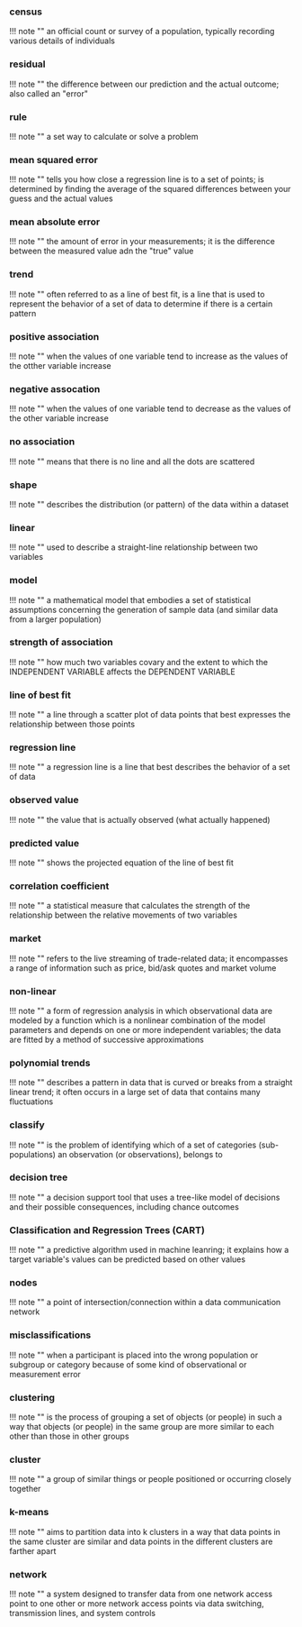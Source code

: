 ### census

!!! note ""
    an official count or survey of a population, typically recording various details of individuals

### residual
!!! note ""
    the difference between our prediction and the actual outcome; also called an "error"

### rule

!!! note ""
    a set way to calculate or solve a problem

### mean squared error

!!! note ""
    tells you how close a regression line is to a set of points; is determined by finding the average of the squared differences between your guess and the actual values

### mean absolute error

!!! note ""
    the amount of error in your measurements; it is the difference between the measured value adn the "true" value

### trend

!!! note ""
    often referred to as a line of best fit, is a line that is used to represent the behavior of a set of data to determine if there is a certain pattern

### positive association

!!! note ""
    when the values of one variable tend to increase as the values of the otther variable increase

### negative assocation

!!! note ""
    when the values of one variable tend to decrease as the values of the other variable increase

### no association

!!! note ""
    means that there is no line and all the dots are scattered

### shape

!!! note ""
    describes the distribution (or pattern) of the data within a dataset

### linear

!!! note ""
    used to describe a straight-line relationship between two variables

### model

!!! note ""
    a mathematical model that embodies a set of statistical assumptions concerning the generation of sample data (and similar data from a larger population)

### strength of association

!!! note ""
    how much two variables covary and the extent to which the INDEPENDENT VARIABLE affects the DEPENDENT VARIABLE

### line of best fit

!!! note ""
    a line through a scatter plot of data points that best expresses the relationship between those points

### regression line

!!! note ""
    a regression line is a line that best describes the behavior of a set of data

### observed value

!!! note ""
    the value that is actually observed (what actually happened)

### predicted value

!!! note ""
    shows the projected equation of the line of best fit

### correlation coefficient

!!! note ""
    a statistical measure that calculates the strength of the relationship between the relative movements of two variables

### market

!!! note ""
    refers to the live streaming of trade-related data; it encompasses a range of information such as price, bid/ask quotes and market volume

### non-linear

!!! note ""
    a form of regression analysis in which observational data are modeled by a function which is a nonlinear combination of the model parameters and depends on one or more independent variables; the data are fitted by a method of successive approximations

### polynomial trends

!!! note ""
    describes a pattern in data that is curved or breaks from a straight linear trend; it often occurs in a large set of data that contains many fluctuations

### classify

!!! note ""
    is the problem of identifying which of a set of categories (sub-populations) an observation (or observations), belongs to

### decision tree

!!! note ""
    a decision support tool that uses a tree-like model of decisions and their possible consequences, including chance outcomes

### Classification and Regression Trees (CART)

!!! note ""
    a predictive algorithm used in machine leanring; it explains how a target variable's values can be predicted based on other values

### nodes

!!! note ""
    a point of intersection/connection within a data communication network

### misclassifications

!!! note ""
    when a participant is placed into the wrong population or subgroup or category because of some kind of observational or measurement error

### clustering

!!! note ""
    is the process of grouping a set of objects (or people) in such a way that objects (or people) in the same group are  more similar to each other than those in other groups

### cluster

!!! note ""
    a group of similar things or people positioned or occurring closely together

### k-means

!!! note ""
    aims to partition data into k clusters in a way that data points in the same cluster are similar and data points in the different clusters are farther apart

### network

!!! note ""
    a system designed to transfer data from one network access point to one other or more network access points via data switching, transmission lines, and system controls